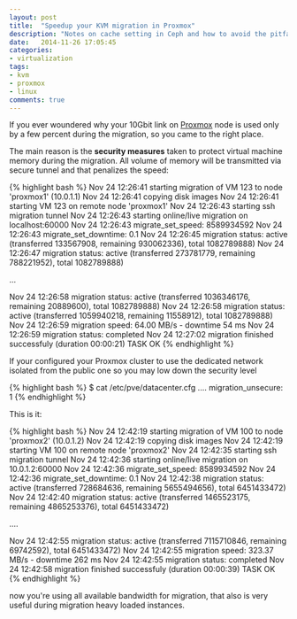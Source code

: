 ```yaml
---
layout: post
title:  "Speedup your KVM migration in Proxmox"
description: "Notes on cache setting in Ceph and how to avoid the pitfalls"
date:   2014-11-26 17:05:45
categories:
- virtualization
tags:
- kvm
- proxmox
- linux
comments: true
---
```


If you ever woundered why your 10Gbit link on [Proxmox](https://www.proxmox.com/) node is used only by a few percent during the migration, so you came to the right place.

The main reason is the **security measures** taken to protect virtual machine memory during the migration. All volume of memory will be transmitted via secure tunnel and that penalizes the speed:


{% highlight bash %}
Nov 24 12:26:41 starting migration of VM 123 to node 'proxmox1' (10.0.1.1)
Nov 24 12:26:41 copying disk images
Nov 24 12:26:41 starting VM 123 on remote node 'proxmox1'
Nov 24 12:26:43 starting ssh migration tunnel
Nov 24 12:26:43 starting online/live migration on localhost:60000
Nov 24 12:26:43 migrate_set_speed: 8589934592
Nov 24 12:26:43 migrate_set_downtime: 0.1
Nov 24 12:26:45 migration status: active (transferred 133567908, remaining 930062336), total 1082789888)
Nov 24 12:26:47 migration status: active (transferred 273781779, remaining 788221952), total 1082789888)

...

Nov 24 12:26:58 migration status: active (transferred 1036346176, remaining 20889600), total 1082789888)
Nov 24 12:26:58 migration status: active (transferred 1059940218, remaining 11558912), total 1082789888)
Nov 24 12:26:59 migration speed: 64.00 MB/s - downtime 54 ms
Nov 24 12:26:59 migration status: completed
Nov 24 12:27:02 migration finished successfuly (duration 00:00:21)
TASK OK
{% endhighlight %}


If your configured your Proxmox cluster to use the dedicated network isolated from the public one so you may low down the security level

{% highlight bash %}
$ cat /etc/pve/datacenter.cfg
  ....
  migration_unsecure: 1
{% endhighlight %}

This is it:

{% highlight bash %}
Nov 24 12:42:19 starting migration of VM 100 to node 'proxmox2' (10.0.1.2)
Nov 24 12:42:19 copying disk images
Nov 24 12:42:19 starting VM 100 on remote node 'proxmox2'
Nov 24 12:42:35 starting ssh migration tunnel
Nov 24 12:42:36 starting online/live migration on 10.0.1.2:60000
Nov 24 12:42:36 migrate_set_speed: 8589934592
Nov 24 12:42:36 migrate_set_downtime: 0.1
Nov 24 12:42:38 migration status: active (transferred 728684636, remaining 5655494656), total 6451433472)
Nov 24 12:42:40 migration status: active (transferred 1465523175, remaining 4865253376), total 6451433472)

....

Nov 24 12:42:55 migration status: active (transferred 7115710846, remaining 69742592), total 6451433472)
Nov 24 12:42:55 migration speed: 323.37 MB/s - downtime 262 ms
Nov 24 12:42:55 migration status: completed
Nov 24 12:42:58 migration finished successfuly (duration 00:00:39)
TASK OK
{% endhighlight %}

now you're using all available bandwidth for migration, that also is very useful during migration heavy loaded instances.



